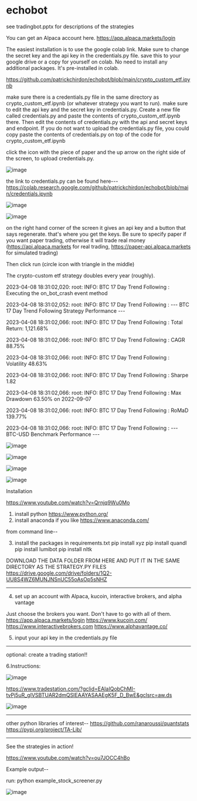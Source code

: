 # echobot

see tradingbot.pptx for descriptions of the strategies

You can get an Alpaca account here.  https://app.alpaca.markets/login

The easiest installation is to use the google colab link. Make sure to change the secret key and the api key in the credentials.py file.  save this to your google drive or a copy for yourself on colab. No need to install any additional packages. It's pre-installed in colab.

https://github.com/patrickchirdon/echobot/blob/main/crypto_custom_etf.ipynb

make sure there is a credentials.py file in the same directory as crypto_custom_etf.ipynb (or whatever strategy you want to run).  make sure to edit the api key and the secret key in credentials.py. Create a new file called credentials.py and paste the contents of crypto_custom_etf.ipynb there. Then edit the contents of credentials.py with the api and secret keys and endpoint.  If you do not want to upload the credentials.py file, you could copy paste the contents of credentials.py on top of the code for crypto_custom_etf.ipynb

click the icon with the piece of paper and the up arrow on the right side of the screen, to upload credentials.py.  

![image](https://user-images.githubusercontent.com/39843493/234159951-dab54e2f-6a34-4dd6-810d-4d9cfd8a12cf.png)

the link to credentials.py can be found here---  https://colab.research.google.com/github/patrickchirdon/echobot/blob/main/credentials.ipynb


![image](https://user-images.githubusercontent.com/39843493/234160015-698b092f-5c87-4641-bdcc-ecf73893a29a.png)



![image](https://user-images.githubusercontent.com/39843493/234156660-f4ca2442-f254-470b-9e4e-fa78d883e745.png)

on the right hand corner of the screen it gives an api key and a button that says regenerate.  that's where you get the keys.  Be sure to specify paper if you want paper trading, otherwise it will trade real money (https://api.alpaca.markets for real trading, https://paper-api.alpaca.markets for simulated trading) 

Then click run (circle icon with triangle in the middle)

The crypto-custom etf strategy doubles every year (roughly).

2023-04-08 18:31:02,020: root: INFO: BTC 17 Day Trend Following : Executing the on_bot_crash event method

2023-04-08 18:31:02,052: root: INFO: BTC 17 Day Trend Following : --- BTC 17 Day Trend Following Strategy Performance ---

2023-04-08 18:31:02,066: root: INFO: BTC 17 Day Trend Following : Total Return: 1,121.68%

2023-04-08 18:31:02,066: root: INFO: BTC 17 Day Trend Following : CAGR 88.75%

2023-04-08 18:31:02,066: root: INFO: BTC 17 Day Trend Following : Volatility 48.63%

2023-04-08 18:31:02,066: root: INFO: BTC 17 Day Trend Following : Sharpe 1.82

2023-04-08 18:31:02,066: root: INFO: BTC 17 Day Trend Following : Max Drawdown 63.50% on 2022-09-07

2023-04-08 18:31:02,066: root: INFO: BTC 17 Day Trend Following : RoMaD 139.77%

2023-04-08 18:31:02,066: root: INFO: BTC 17 Day Trend Following : --- BTC-USD Benchmark Performance ---



![image](https://user-images.githubusercontent.com/39843493/233743453-2a14d1f2-5091-4725-83d7-2c9f8be02198.png)

![image](https://user-images.githubusercontent.com/39843493/233743476-77b036bf-23c1-435e-9cab-269533b2827a.png)

![image](https://user-images.githubusercontent.com/39843493/233743500-e029df33-9d40-411b-986a-cfee41119187.png)

![image](https://user-images.githubusercontent.com/39843493/233743513-94238aa6-2ace-4751-8a16-3fc2d94fcdf7.png)



Installation

https://www.youtube.com/watch?v=Qrnjq9Wu0Mo

1. install python   https://www.python.org/
2. install anaconda if you like   https://www.anaconda.com/

from command line--

3. install the packages in requirements.txt
pip install xyz
pip install quandl
pip install lumibot
pip install nltk

DOWNLOAD THE DATA FOLDER FROM HERE AND PUT IT IN THE SAME DIRECTORY AS THE STRATEGY.PY FILES
https://drive.google.com/drive/folders/1Q2-UU8S4WZ6MUNJNSnUC55oAsOp5sNHZ

-------------------------

4. set up an account with Alpaca, kucoin, interactive brokers, and alpha vantage

Just choose the brokers you want. Don't have to go with all of them.
https://app.alpaca.markets/login
https://www.kucoin.com/
https://www.interactivebrokers.com
https://www.alphavantage.co/

5. input your api key in the credentials.py file

--------------------------
optional:
create a trading station!!

6.Instructions:

![image](https://user-images.githubusercontent.com/39843493/229931221-d460bf5d-0097-457d-8046-5bdb1e1a9f78.png)


https://www.tradestation.com/?gclid=EAIaIQobChMI-tvPj5uR_gIVSBTUAR2dmQSIEAAYASAAEgK5F_D_BwE&gclsrc=aw.ds

![image](https://user-images.githubusercontent.com/39843493/229931005-59411fa3-5dee-491d-bb9d-81797b012e6f.png)

--------------------------
other python libraries of interest--
https://github.com/ranaroussi/quantstats
https://pypi.org/project/TA-Lib/

--------------------------
See the strategies in action!

https://www.youtube.com/watch?v=ou7JOCC4hBo

Example output--

run:
python example_stock_screener.py

![image](https://user-images.githubusercontent.com/39843493/229929939-8c818f00-5aa0-41e4-8b1c-2e3a842b7b8f.png)


